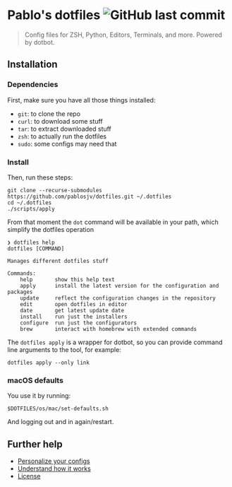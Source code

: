 # Pablo's dotfiles ![GitHub last commit](https://img.shields.io/github/last-commit/pablosjv/dotfiles?style=flat-square)

> Config files for ZSH, Python, Editors, Terminals, and more. Powered by dotbot.

## Installation

### Dependencies

First, make sure you have all those things installed:

- `git`: to clone the repo
- `curl`: to download some stuff
- `tar`: to extract downloaded stuff
- `zsh`: to actually run the dotfiles
- `sudo`: some configs may need that

### Install

Then, run these steps:

```console
git clone --recurse-submodules https://github.com/pablosjv/dotfiles.git ~/.dotfiles
cd ~/.dotfiles
./scripts/apply
```

From that moment the `dot` command will be available in your path, which simplify the dotfiles operation

```console
❯ dotfiles help
dotfiles [COMMAND]

Manages different dotfiles stuff

Commands:
    help       show this help text
    apply      install the latest version for the configuration and packages
    update     reflect the configuration changes in the repository
    edit       open dotfiles in editor
    date       get latest update date
    install    run just the installers
    configure  run just the configurators
    brew       interact with homebrew with extended commands
```

The `dotfiles apply` is a wrapper for dotbot, so you can provide command line arguments to the tool, for example:

```console
dotfiles apply --only link
```

### macOS defaults

You use it by running:

```console
$DOTFILES/os/mac/set-defaults.sh
```

And logging out and in again/restart.

## Further help

- [Personalize your configs](/docs/PERSONALIZATION.md)
- [Understand how it works](/docs/PHILOSOPHY.md)
- [License](/LICENSE.md)
